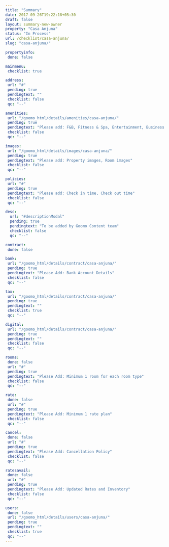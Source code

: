 ```yaml
---
title: "Summary"
date: 2017-09-26T19:22:18+05:30
draft: false
layout: summary-new-owner
property: "Casa Anjuna"
status: "In Process"
url: /checklist/casa-anjuna/
slug: "casa-anjuna/"

propertyinfo:
 done: false

mainmenu:
 checklist: true

address:
 url: "#"
 pending: true
 pendingtext: ""
 checklist: false
 qc: "--"

amenities:
 url: "/goomo_html/details/amenities/casa-anjuna/"
 pending: true
 pendingtext: "Please add: F&B, Fitness & Spa, Entertainment, Business services, Miscellaneous, Complimentary services, Recreation"
 checklist: false
 qc: "--"

images:
 url: "/goomo_html/details/images/casa-anjuna/"
 pending: true
 pendingtext: "Please add: Property images, Room images"
 checklist: false
 qc: "--"

policies:
 url: "#"
 pending: true
 pendingtext: "Please add: Check in time, Check out time"
 checklist: false
 qc: "--"

desc:
  url: "#descriptionModal"
  pending: true
  pendingtext: "To be added by Goomo Content team"
  checklist: false
  qc: "--"

contract:
 done: false

bank:
 url: "/goomo_html/details/contract/casa-anjuna/"
 pending: true
 pendingtext: "Please Add: Bank Account Details"
 checklist: false
 qc: "--"

tax:
 url: "/goomo_html/details/contract/casa-anjuna/"
 pending: true
 pendingtext: ""
 checklist: true
 qc: "--"

digital:
 url: "/goomo_html/details/contract/casa-anjuna/"
 pending: true
 pendingtext: ""
 checklist: false
 qc: "--"

rooms:
 done: false
 url: "#"
 pending: true
 pendingtext: "Please Add: Minimum 1 room for each room type"
 checklist: false
 qc: "--"

rate:
 done: false
 url: "#"
 pending: true
 pendingtext: "Please Add: Minimum 1 rate plan"
 checklist: false
 qc: "--"

cancel:
 done: false
 url: "#"
 pending: true
 pendingtext: "Please Add: Cancellation Policy"
 checklist: false
 qc: "--"

ratesavail:
 done: false
 url: "#"
 pending: true
 pendingtext: "Please Add: Updated Rates and Inventory"
 checklist: false
 qc: "--"

users:
 done: false
 url: "/goomo_html/details/users/casa-anjuna/"
 pending: true
 pendingtext: ""
 checklist: true
 qc: "--"
---
```


